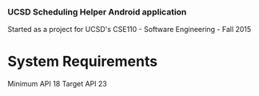 ### UCSD Scheduling Helper Android application
Started as a project for UCSD's CSE110 - Software Engineering - Fall 2015

# System Requirements
Minimum API 18
Target API 23
